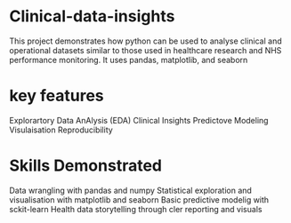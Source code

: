 # Clinical-data-insights
This project demonstrates how python can be used to analyse clinical and operational datasets similar to those used in healthcare research and NHS performance monitoring. 
It uses pandas, matplotlib, and seaborn


# key features
Explorartory Data AnAlysis (EDA)
Clinical Insights
Predictove Modeling
Visulaisation
Reproducibility

# Skills Demonstrated
Data wrangling with pandas and numpy
Statistical exploration and visualisation with matplotlib and seaborn
Basic predictive modelig with sckit-learn
Health data storytelling through cler reporting and visuals

